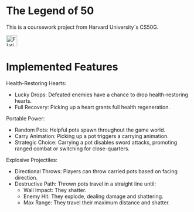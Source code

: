 # The Legend of 50
This is a coursework project from Harvard University`s CS50G.

<a href="https://youtu.be/gRJOuqPsDuo">
    <img alt="Flaticon" title="Flaticon" src="https://cdn-icons-png.flaticon.com/256/1384/1384060.png" width="30">
</a>

# Implemented Features

Health-Restoring Hearts:
- Lucky Drops: Defeated enemies have a chance to drop health-restoring hearts.
- Full Recovery: Picking up a heart grants full health regeneration.

Portable Power:
- Random Pots: Helpful pots spawn throughout the game world.
- Carry Animation: Picking up a pot triggers a carrying animation.
- Strategic Choice: Carrying a pot disables sword attacks, promoting ranged combat or switching for close-quarters.

Explosive Projectiles:
- Directional Throws: Players can throw carried pots based on facing direction.
- Destructive Path: Thrown pots travel in a straight line until:
   - Wall Impact: They shatter.
   - Enemy Hit: They explode, dealing damage and shattering.
   - Max Range: They travel their maximum distance and shatter.
